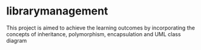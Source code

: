 # librarymanagement
 This project is aimed to achieve the learning outcomes by incorporating the concepts of inheritance, polymorphism, encapsulation and UML class diagram
